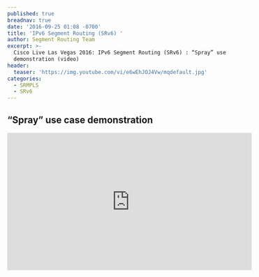 ```yaml
---
published: true
breadnav: true
date: '2016-09-25 01:08 -0700'
title: 'IPv6 Segment Routing (SRv6) '
author: Segment Routing Team
excerpt: >-
  Cisco Live Las Vegas 2016: IPv6 Segment Routing (SRv6) : “Spray” use case
  demonstration (video)
header:
  teaser: 'https://img.youtube.com/vi/e6wEhJOJ4Vw/mqdefault.jpg'
categories:
  - SRMPLS
  - SRv6
---
```

## “Spray” use case demonstration   

<iframe width="560" height="315" src="https://www.youtube.com/embed/e6wEhJOJ4Vw" frameborder="0" allowfullscreen></iframe>
